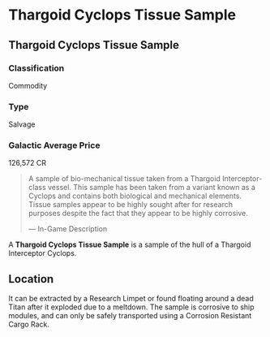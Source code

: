 # Thargoid Cyclops Tissue Sample
## Thargoid Cyclops Tissue Sample

### Classification

Commodity

### Type

Salvage

### Galactic Average Price

126,572 CR

> 
> 
> A sample of bio-mechanical tissue taken from a Thargoid Interceptor-class vessel. This sample has been taken from a variant known as a Cyclops and contains both biological and mechanical elements. Tissue samples appear to be highly sought after for research purposes despite the fact that they appear to be highly corrosive.
> 
> 
> — In-Game Description
> 

A **Thargoid Cyclops Tissue Sample** is a sample of the hull of a Thargoid Interceptor Cyclops. 

## Location

It can be extracted by a Research Limpet or found floating around a dead Titan after it exploded due to a meltdown. The sample is corrosive to ship modules, and can only be safely transported using a Corrosion Resistant Cargo Rack.